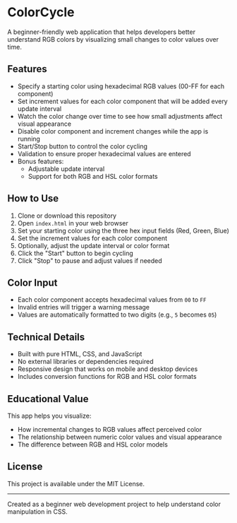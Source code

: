 # ColorCycle

A beginner-friendly web application that helps developers better understand RGB colors by visualizing small changes to color values over time.

## Features

- Specify a starting color using hexadecimal RGB values (00-FF for each component)
- Set increment values for each color component that will be added every update interval
- Watch the color change over time to see how small adjustments affect visual appearance
- Disable color component and increment changes while the app is running
- Start/Stop button to control the color cycling
- Validation to ensure proper hexadecimal values are entered
- Bonus features:
  - Adjustable update interval
  - Support for both RGB and HSL color formats

## How to Use

1. Clone or download this repository
2. Open `index.html` in your web browser
3. Set your starting color using the three hex input fields (Red, Green, Blue)
4. Set the increment values for each color component
5. Optionally, adjust the update interval or color format
6. Click the "Start" button to begin cycling
7. Click "Stop" to pause and adjust values if needed

## Color Input

- Each color component accepts hexadecimal values from `00` to `FF`
- Invalid entries will trigger a warning message
- Values are automatically formatted to two digits (e.g., `5` becomes `05`)

## Technical Details

- Built with pure HTML, CSS, and JavaScript
- No external libraries or dependencies required
- Responsive design that works on mobile and desktop devices
- Includes conversion functions for RGB and HSL color formats

## Educational Value

This app helps you visualize:
- How incremental changes to RGB values affect perceived color
- The relationship between numeric color values and visual appearance
- The difference between RGB and HSL color models

## License

This project is available under the MIT License.

---

Created as a beginner web development project to help understand color manipulation in CSS. 